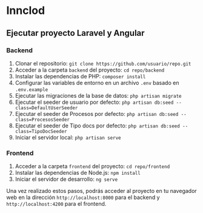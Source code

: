 # Innclod
## Ejecutar proyecto Laravel y Angular

### Backend

1. Clonar el repositorio: `git clone https://github.com/usuario/repo.git`
2. Acceder a la carpeta `backend` del proyecto: `cd repo/backend`
3. Instalar las dependencias de PHP: `composer install`
4. Configurar las variables de entorno en un archivo `.env` basado en `.env.example`
5. Ejecutar las migraciones de la base de datos: `php artisan migrate`
6. Ejecutar el seeder de usuario por defecto: `php artisan db:seed --class=DefaultUserSeeder`
7. Ejecutar el seeder de Procesos por defecto: `php artisan db:seed --class=ProcesosSeeder`
8. Ejecutar el seeder de Tipo docs por defecto: `php artisan db:seed --class=TipoDocSeeder`
9. Iniciar el servidor local: `php artisan serve`

### Frontend

1. Acceder a la carpeta `frontend` del proyecto: `cd repo/frontend`
2. Instalar las dependencias de Node.js: `npm install`
3. Iniciar el servidor de desarrollo: `ng serve`

Una vez realizado estos pasos, podrás acceder al proyecto en tu navegador web en la dirección `http://localhost:8000` para el backend y `http://localhost:4200` para el frontend.

